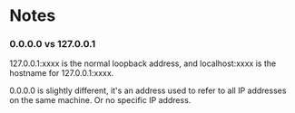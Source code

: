 # Notes

### 0.0.0.0 vs 127.0.0.1

127.0.0.1:xxxx is the normal loopback address, and localhost:xxxx is the hostname for 127.0.0.1:xxxx.

0.0.0.0 is slightly different, it's an address used to refer to all IP addresses on the same machine. Or no specific IP address.